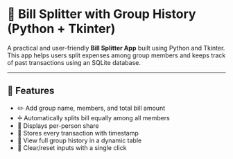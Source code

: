 # 💸 Bill Splitter with Group History (Python + Tkinter)

A practical and user-friendly **Bill Splitter App** built using Python and Tkinter.  
This app helps users split expenses among group members and keeps track of past transactions using an SQLite database.

---

## 🔧 Features

- ✏️ Add group name, members, and total bill amount
- ➗ Automatically splits bill equally among all members
- 🧾 Displays per-person share
- 💾 Stores every transaction with timestamp
- 📜 View full group history in a dynamic table
- 🔄 Clear/reset inputs with a single click
